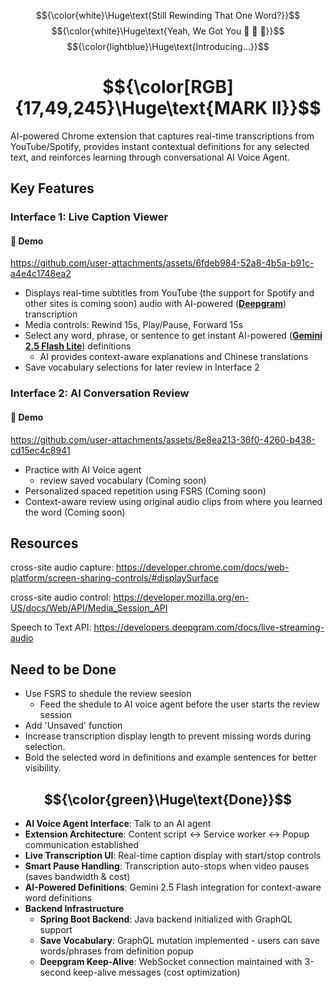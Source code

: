 
$${\color{white}\Huge\text{Still Rewinding That One Word?}}$$
$${\color{white}\Huge\text{Yeah, We Got You 💪 😤 🤜}}$$
$${\color{lightblue}\Huge\text{Introducing...}}$$

# $${\color[RGB]{17,49,245}\Huge\text{MARK II}}$$
AI-powered Chrome extension that captures real-time 
  transcriptions from YouTube/Spotify, provides instant 
  contextual definitions for any selected text, and reinforces
   learning through conversational AI Voice Agent.
## Key Features

### Interface 1: Live Caption Viewer

#### 🎥 Demo
https://github.com/user-attachments/assets/6fdeb984-52a8-4b5a-b91c-a4e4c1748ea2

- Displays real-time subtitles from YouTube (the support for Spotify and other sites is coming soon) audio with AI-powered (**[Deepgram](https://deepgram.com/product/speech-to-text)**) transcription
- Media controls: Rewind 15s, Play/Pause, Forward 15s
- Select any word, phrase, or sentence to get instant AI-powered (**[Gemini 2.5 Flash Lite](https://ai.google.dev/gemini-api/docs/models)**) definitions
  - AI provides context-aware explanations and Chinese translations
- Save vocabulary selections for later review in Interface 2

### Interface 2: AI Conversation Review
#### 🎥 Demo


https://github.com/user-attachments/assets/8e8ea213-36f0-4260-b438-cd15ec4c8941


- Practice with AI Voice agent
  - review saved vocabulary (Coming soon)
- Personalized spaced repetition using FSRS (Coming soon)
- Context-aware review using original audio clips from where you learned the word (Coming soon)
## Resources
cross-site audio capture: https://developer.chrome.com/docs/web-platform/screen-sharing-controls/#displaySurface

cross-site audio control: https://developer.mozilla.org/en-US/docs/Web/API/Media_Session_API

Speech to Text API: https://developers.deepgram.com/docs/live-streaming-audio 

## Need to be Done
- Use FSRS to shedule the review seesion
  - Feed the shedule to AI voice agent before the user starts the review session
- Add 'Unsaved' function
- Increase transcription display length to prevent missing words during selection.
- Bold the selected word in definitions and example sentences for better visibility.


## $${\color{green}\Huge\text{Done}}$$
- **AI Voice Agent Interface**: Talk to an AI agent
- **Extension Architecture**: Content script ↔ Service worker ↔ Popup communication established
- **Live Transcription UI**: Real-time caption display with start/stop controls
- **Smart Pause Handling**: Transcription auto-stops when video pauses (saves bandwidth & cost)
- **AI-Powered Definitions**: Gemini 2.5 Flash integration for context-aware word definitions
- **Backend Infrastructure**
  - **Spring Boot Backend**: Java backend initialized with GraphQL support
  - **Save Vocabulary**: GraphQL mutation implemented - users can save words/phrases from definition popup
  - **Deepgram Keep-Alive**: WebSocket connection maintained with 3-second keep-alive messages (cost optimization)






